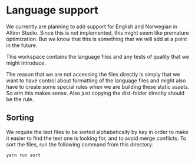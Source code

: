 # Language support

We currently are planning to add support for English and Norwegian in Altinn Studio. Since this is not implemented,
this might seem like premature optimization. But we know that this is something that we will add at a point in the future.

This workspace contains the language files and any tests of quality that we might introduce.

The reason that we are not accessing the files directly is simply that we want to have control about formatting of
the language files and might also have to create some special rules when we are building these static assets. So atm
this makes sense. Also just copying the dist-folder directly should be the rule.

## Sorting

We require the text files to be sorted alphabetically by key in order to make it easier to find the text one is looking
for, and to avoid merge conflicts. To sort the files, run the following command from this directory:

```bash
yarn run sort
```
